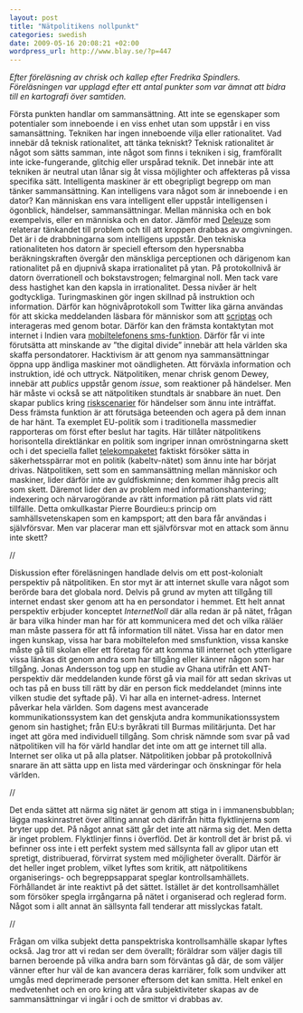 ```yaml
--- 
layout: post
title: "Nätpolitikens nollpunkt" 
categories: swedish 
date: 2009-05-16 20:08:21 +02:00 
wordpress_url: http://www.blay.se/?p=447 
---
```


*Efter föreläsning av chrisk och kallep efter Fredrika Spindlers. Föreläsningen var upplagd efter ett antal punkter som var ämnat att bidra till en kartografi över samtiden.* 

Första punkten handlar om sammansättning. Att inte se egenskaper som potentialer som inneboende i en viss enhet utan som uppstår i en viss samansättning. Tekniken har ingen inneboende vilja eller rationalitet. Vad innebär då teknisk rationalitet, att tänka tekniskt? Teknisk rationalitet är något som sätts samman, inte något som finns i tekniken i sig, framförallt inte icke-fungerande, glitchig eller urspårad teknik. Det innebär inte att tekniken är neutral utan lånar sig åt vissa möjlighter och affekteras på vissa specifika sätt. Intelligenta maskiner är ett obegripligt begrepp om man tänker sammansättning. Kan intelligens vara något som är inneboende i en dator? Kan människan ens vara intelligent eller uppstår intelligensen i ögonblick, händelser, sammansättningar. Mellan människa och en bok exempelvis, eller en människa och en dator. Jämför med [Deleuze](http://www.seedwiki.com/wiki/skensats/vad_ar_filosofi?wikiPageId=184878) som relaterar tänkandet till problem och till att kroppen drabbas av omgivningen. Det är i de drabbningarna som intelligens uppstår. Den tekniska rationaliteten hos datorn är speciell eftersom den hypersnabba beräkningskraften övergår den mänskliga perceptionen och därigenom kan rationalitet på en djupnivå skapa irrationalitet på ytan. På protokollnivå är datorn överrationell och bokstavstrogen; felmarginal noll. Men tack vare dess hastighet kan den kapsla in irrationalitet. Dessa nivåer är helt godtyckliga. Turingmaskinen gör ingen skillnad på instruktion och information. Därför kan högnivåprotokoll som Twitter lika gärna användas för att skicka meddelanden läsbara för människor som att [scriptas](http://fffff.at/500-twitter-zombie-followers-in-3-steps/) och interageras med genom botar. Därför kan den främsta kontaktytan mot internet i Indien vara [mobiltelefonens sms-funktion](http://www.nytimes.com/2009/05/10/weekinreview/10giridharadas.html?ref=weekinreview#). Därför får vi inte förutsätta att minskande av ”the digital divide” innebär att hela världen ska skaffa persondatorer. Hacktivism är att genom nya sammansättningar öppna upp ändliga maskiner mot oändligheten. Att förväxla information och instruktion, idé och uttryck. Nätpolitiken, menar chrisk genom Dewey, innebär att *publics* uppstår genom *issue*, som reaktioner på händelser. Men här måste vi också se att nätpolitiken stundtals är snabbare än nuet. Den skapar publics kring [riskscenarier](http://www.blay.se/2009/04/27/fwd-jonas-andersson-om-natpolitik/) för händelser som ännu inte inträffat. Dess främsta funktion är att förutsäga beteenden och agera på dem innan de har hänt. Ta exemplet EU-politik som i traditionella massmedier rapporteras om först efter beslut har tagits. Här tillåter nätpolitikens horisontella direktlänkar en politik som ingriper innan omröstningarna skett och i det speciella fallet [telekompaketet](http://www.telekompaketet.se) faktiskt försöker sätta in säkerhetsspärrar mot en politik (kabeltv-nätet) som ännu inte har börjat drivas. Nätpolitiken, sett som en sammansättning mellan människor och maskiner, lider därför inte av guldfiskminne; den kommer ihåg precis allt som skett. Däremot lider den av problem med informationshantering; indexering och närvarogörande av rätt information på rätt plats vid rätt tillfälle. Detta omkullkastar Pierre Bourdieu:s princip om samhällsvetenskapen som en kampsport; att den bara får användas i självförsvar. Men var placerar man ett självförsvar mot en attack som ännu inte skett? 

//

Diskussion efter föreläsningen handlade delvis om ett post-kolonialt perspektiv på nätpolitiken. En stor myt är att internet skulle vara något som berörde bara det globala nord. Delvis på grund av myten att tillgång till internet endast sker genom att ha en persondator i hemmet. Ett helt annat perspektiv erbjuder konceptet *InternetNoll* där alla redan är på nätet, frågan är bara vilka hinder man har för att kommunicera med det och vilka räläer man måste passera för att få information till nätet. Vissa har en dator men ingen kunskap, vissa har bara mobiltelefon med smsfunktion, vissa kanske måste gå till skolan eller ett företag för att komma till internet och ytterligare vissa länkas dit genom andra som har tillgång eller känner någon som har tillgång. Jonas Andersson tog upp en studie av Ghana utifrån ett ANT-perspektiv där meddelanden kunde först gå via mail för att sedan skrivas ut och tas på en buss till rätt by där en person fick meddelandet (minns inte vilken studie det syftade på). Vi har alla en internet-adress. Internet påverkar hela världen. Som dagens mest avancerade kommunikationssystem kan det genskjuta andra kommunikationssystem genom sin hastighet; från EU:s byråkrati till Burmas militärjunta. Det har inget att göra med individuell tillgång. Som chrisk nämnde som svar på vad nätpolitiken vill ha för värld handlar det inte om att ge internet till alla. Internet ser olika ut på alla platser. Nätpolitiken jobbar på protokollnivå snarare än att sätta upp en lista med värderingar och önskningar för hela världen. 

//

Det enda sättet att närma sig nätet är genom att stiga in i immanensbubblan; lägga maskinrastret över allting annat och därifrån hitta flyktlinjerna som bryter upp det. På något annat sätt går det inte att närma sig det. Men detta är inget problem. Flyktlinjer finns i överflöd. Det är kontroll det är brist på. vi befinner oss inte i ett perfekt system med sällsynta fall av glipor utan ett spretigt, distribuerad, förvirrat system med möjligheter överallt. Därför är det heller inget problem, vilket lyftes som kritik, att nätpolitikens organiserings- och begreppsapparat speglar kontrollsamhällets. Förhållandet är inte reaktivt på det sättet. Istället är det kontrollsamhället som försöker spegla irrgångarna på nätet i organiserad och reglerad form. Något som i allt annat än sällsynta fall tenderar att misslyckas fatalt. 


//

Frågan om vilka subjekt detta panspektriska kontrollsamhälle skapar lyftes också. Jag tror att vi redan ser dem överallt; föräldrar som väljer dagis till barnen beroende på vilka andra barn som förväntas gå där, de som väljer vänner efter hur väl de kan avancera deras karriärer, folk som undviker att umgås med deprimerade personer eftersom det kan smitta. Helt enkel en medvetenhet och en oro kring att våra subjektiviteter skapas av de sammansättningar vi ingår i och de smittor vi drabbas av. 